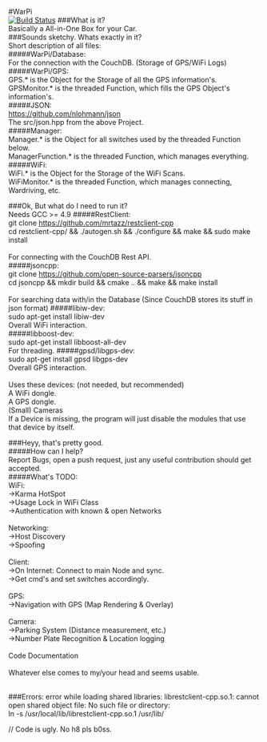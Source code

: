 #WarPi<br />
[![Build Status](http://eberlein.io:8080/buildStatus/icon?job=WarPi)](http://eberlein.io:8080/job/WarPi)
###What is it?<br />
Basically a All-in-One Box for your Car.<br />
###Sounds sketchy. Whats exactly in it?<br />
Short description of all files:<br />
#####WarPi/Database:<br />
For the connection with the CouchDB. (Storage of GPS/WiFi Logs)<br />
#####WarPi/GPS:<br />
GPS.* is the Object for the Storage of all the GPS information's.<br />
GPSMonitor.* is the threaded Function, which fills the GPS Object's information's.<br />
#####JSON:<br />
https://github.com/nlohmann/json<br />
The src/json.hpp from the above Project.<br />
#####Manager:<br />
Manager.* is the Object for all switches used by the threaded Function below.<br />
ManagerFunction.* is the threaded Function, which manages everything.<br />
#####WiFi:<br />
WiFi.* is the Object for the Storage of the WiFi Scans.<br />
WiFiMonitor.* is the threaded Function, which manages connecting, Wardriving, etc.<br />

###Ok, But what do I need to run it?<br />
Needs GCC >= 4.9
#####RestClient:<br />
git clone https://github.com/mrtazz/restclient-cpp<br />
cd restclient-cpp/ && ./autogen.sh && ./configure && make && sudo make install<br />
<br />
For connecting with the CouchDB Rest API.<br />
#####jsoncpp:<br />
git clone https://github.com/open-source-parsers/jsoncpp<br />
cd jsoncpp && mkdir build && cmake .. && make && make install<br />
<br />
For searching data with/in the Database (Since CouchDB stores its stuff in json format)
#####libiw-dev:<br />
sudo apt-get install libiw-dev<br />
Overall WiFi interaction.<br />
#####libboost-dev:<br />
sudo apt-get install libboost-all-dev<br />
For threading.
#####gpsd/libgps-dev:<br />
sudo apt-get install gpsd libgps-dev<br />
Overall GPS interaction.<br />
<br />
Uses these devices: (not needed, but recommended)<br />
A WiFi dongle.<br />
A GPS dongle.<br />
(Small) Cameras<br />
If a Device is missing, the program will just disable the modules that use that device by itself.<br />

###Heyy, that's pretty good.<br />
#####How can I help?<br />
Report Bugs, open a push request, just any useful contribution should get accepted.<br />
#####What's TODO:<br />
WiFi:<br />
->Karma HotSpot<br />
->Usage Lock in WiFi Class<br />
->Authentication with known & open Networks<br />
<br />
Networking:<br />
->Host Discovery<br />
->Spoofing<br />
<br />
Client:<br />
->On Internet: Connect to main Node and sync.<br />
->Get cmd's and set switches accordingly.<br />
<br />
GPS:<br />
->Navigation with GPS (Map Rendering & Overlay)<br />
<br />
Camera:<br />
->Parking System (Distance measurement, etc.)<br />
->Number Plate Recognition & Location logging<br />
<br />
Code Documentation<br />
<br />
Whatever else comes to my/your head and seems usable.<br />
<br />

###Errors:
error while loading shared libraries: librestclient-cpp.so.1: cannot open shared object file: No such file or directory:<br />
ln -s /usr/local/lib/librestclient-cpp.so.1 /usr/lib/<br />

// Code is ugly. No h8 pls b0ss.
